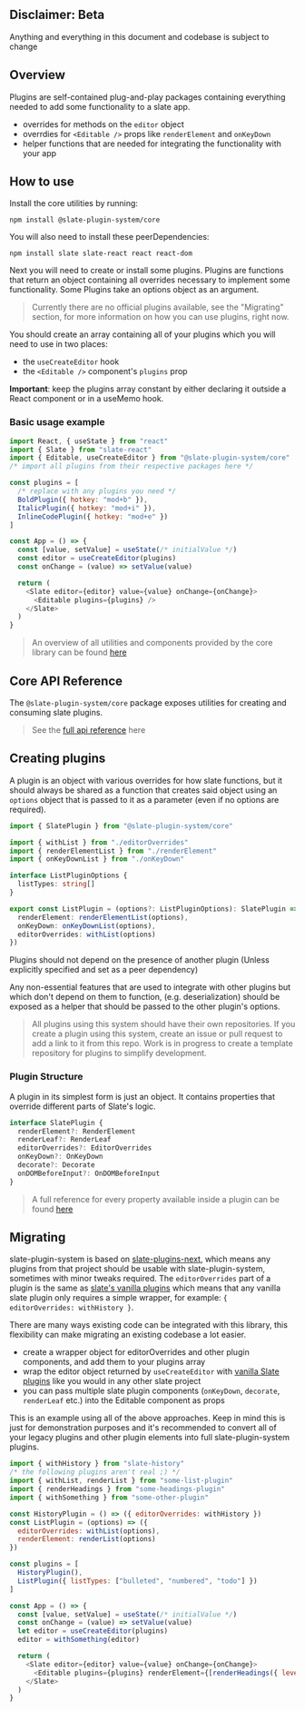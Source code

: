 ## Disclaimer: Beta

Anything and everything in this document and codebase is subject to change

## Overview

Plugins are self-contained plug-and-play packages containing everything needed to add some functionality to a slate app.

- overrides for methods on the `editor` object
- overrdies for `<Editable />` props like `renderElement` and `onKeyDown`
- helper functions that are needed for integrating the functionality with your app

## How to use

Install the core utilities by running:

```
npm install @slate-plugin-system/core
```

You will also need to install these peerDependencies:

```
npm install slate slate-react react react-dom
```

Next you will need to create or install some plugins. Plugins are functions that return an object containing all overrides necessary to implement some functionality. Some Plugins take an options object as an argument. 

> Currently there are no official plugins available, see the "Migrating" section, for more information on how you can use plugins, right now.

You should create an array containing all of your plugins which you will need to use in two places:

- the `useCreateEditor` hook
- the `<Editable />` component's `plugins` prop

**Important**: keep the plugins array constant by either declaring it outside a React component or in a useMemo hook.

### Basic usage example 

```js
import React, { useState } from "react"
import { Slate } from "slate-react"
import { Editable, useCreateEditor } from "@slate-plugin-system/core"
/* import all plugins from their respective packages here */

const plugins = [
  /* replace with any plugins you need */
  BoldPlugin({ hotkey: "mod+b" }),
  ItalicPlugin({ hotkey: "mod+i" }),
  InlineCodePlugin({ hotkey: "mod+e" })
]

const App = () => {
  const [value, setValue] = useState(/* initialValue */)
  const editor = useCreateEditor(plugins)
  const onChange = (value) => setValue(value)

  return (
    <Slate editor={editor} value={value} onChange={onChange}>
      <Editable plugins={plugins} />
    </Slate>
  )
}
```

> An overview of all utilities and components provided by the core library can be found [here](./core_utilities.md)

## Core API Reference

The `@slate-plugin-system/core` package exposes utilities for creating and consuming slate plugins.

> See the [full api reference](./packages/core/README.md) here

## Creating plugins

A plugin is an object with various overrides for how slate functions, but it should always be shared as a function that creates said object using an `options` object that is passed to it as a parameter (even if no options are required).

```ts
import { SlatePlugin } from "@slate-plugin-system/core"

import { withList } from "./editorOverrides"
import { renderElementList } from "./renderElement"
import { onKeyDownList } from "./onKeyDown"

interface ListPluginOptions {
  listTypes: string[]
}

export const ListPlugin = (options?: ListPluginOptions): SlatePlugin => ({
  renderElement: renderElementList(options),
  onKeyDown: onKeyDownList(options),
  editorOverrides: withList(options)
})
```

Plugins should not depend on the presence of another plugin (Unless explicitly specified and set as a peer dependency)

Any non-essential features that are used to integrate with other plugins but which don't depend on them to function, (e.g. deserialization) should be exposed as a helper that should be passed to the other plugin's options.

> All plugins using this system should have their own repositories. If you create a plugin using this system, create an issue or pull request to add a link to it from this repo. Work is in progress to create a template repository for plugins to simplify development. 

### Plugin Structure

A plugin in its simplest form is just an object. It contains properties that override different parts of Slate's logic.

```ts
interface SlatePlugin {
  renderElement?: RenderElement
  renderLeaf?: RenderLeaf
  editorOverrides?: EditorOverrides
  onKeyDown?: OnKeyDown
  decorate?: Decorate
  onDOMBeforeInput?: OnDOMBeforeInput
}
```

> A full reference for every property available inside a plugin can be found [here](./plugin_structure.md)

## Migrating

slate-plugin-system is based on [slate-plugins-next](https://github.com/zbeyens/slate-plugins-next), which means any plugins from that project should be usable with slate-plugin-system, sometimes with minor tweaks required. The `editorOverrides` part of a plugin is the same as [slate's vanilla plugins](https://docs.slatejs.org/concepts/07-plugins) which means that any vanilla slate plugin only requires a simple wrapper, for example: `{ editorOverrides: withHistory }`.

There are many ways existing code can be integrated with this library, this flexibility can make migrating an existing codebase a lot easier.

- create a wrapper object for editorOverrides and other plugin components, and add them to your plugins array
- wrap the editor object returned by `useCreateEditor` with [vanilla Slate plugins](https://docs.slatejs.org/concepts/07-plugins) like you would in any other slate project
- you can pass multiple slate plugin components (`onKeyDown`, `decorate`, `renderLeaf` etc.) into the Editable component as props

This is an example using all of the above approaches. Keep in mind this is just for demonstration purposes and it's recommended to convert all of your legacy plugins and other plugin elements into full slate-plugin-system plugins.

```js
import { withHistory } from "slate-history"
/* the following plugins aren't real ;) */
import { withList, renderList } from "some-list-plugin"
import { renderHeadings } from "some-headings-plugin"
import { withSomething } from "some-other-plugin"

const HistoryPlugin = () => ({ editorOverrides: withHistory })
const ListPlugin = (options) => ({
  editorOverrides: withList(options),
  renderElement: renderList(options)
})

const plugins = [
  HistoryPlugin(),
  ListPlugin({ listTypes: ["bulleted", "numbered", "todo"] })
]

const App = () => {
  const [value, setValue] = useState(/* initialValue */)
  const onChange = (value) => setValue(value)
  let editor = useCreateEditor(plugins)
  editor = withSomething(editor)

  return (
    <Slate editor={editor} value={value} onChange={onChange}>
      <Editable plugins={plugins} renderElement={[renderHeadings({ levels: 6 })]} />
    </Slate>
  )
}
```
